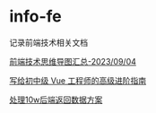 # info-fe
记录前端技术相关文档

[前端技术思维导图汇总-2023/09/04](https://juejin.cn/post/6976157870014332935)

[写给初中级 Vue 工程师的高级进阶指南](https://juejin.cn/post/7249761605600542781)

[处理10w后端返回数据方案](https://juejin.cn/post/7205101745936416829)
